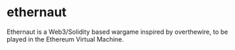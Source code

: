 # ethernaut
Ethernaut is a Web3/Solidity based wargame inspired by overthewire, to be played in the Ethereum Virtual Machine.
